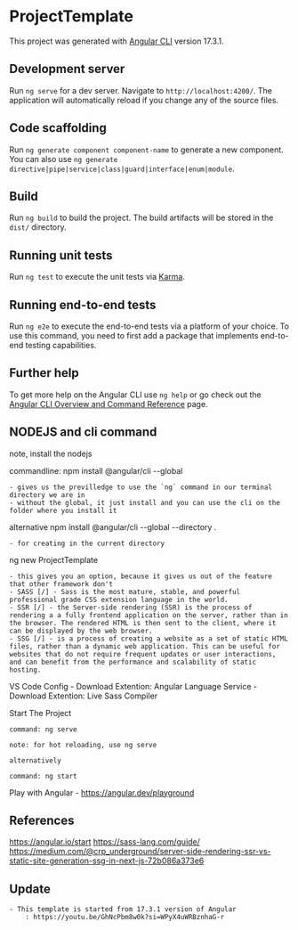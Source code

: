 # ProjectTemplate

This project was generated with [Angular CLI](https://github.com/angular/angular-cli) version 17.3.1.

## Development server

Run `ng serve` for a dev server. Navigate to `http://localhost:4200/`. The application will automatically reload if you change any of the source files.

## Code scaffolding

Run `ng generate component component-name` to generate a new component. You can also use `ng generate directive|pipe|service|class|guard|interface|enum|module`.

## Build

Run `ng build` to build the project. The build artifacts will be stored in the `dist/` directory.

## Running unit tests

Run `ng test` to execute the unit tests via [Karma](https://karma-runner.github.io).

## Running end-to-end tests

Run `ng e2e` to execute the end-to-end tests via a platform of your choice. To use this command, you need to first add a package that implements end-to-end testing capabilities.

## Further help

To get more help on the Angular CLI use `ng help` or go check out the [Angular CLI Overview and Command Reference](https://angular.io/cli) page.

## NODEJS and cli command

note, install the nodejs

commandline:
npm install @angular/cli --global

    - gives us the previlledge to use the `ng` command in our terminal directory we are in
    - without the global, it just install and you can use the cli on the folder where you install it

alternative
npm install @angular/cli --global --directory .

    - for creating in the current directory

ng new ProjectTemplate

    - this gives you an option, because it gives us out of the feature that other framework don't
    - SASS [/] - Sass is the most mature, stable, and powerful professional grade CSS extension language in the world.
    - SSR [/] - the Server-side rendering (SSR) is the process of rendering a a fully frontend application on the server, rather than in the browser. The rendered HTML is then sent to the client, where it can be displayed by the web browser.
    - SSG [/] - is a process of creating a website as a set of static HTML files, rather than a dynamic web application. This can be useful for websites that do not require frequent updates or user interactions, and can benefit from the performance and scalability of static hosting.

VS Code Config - Download Extention: Angular Language Service - Download Extention: Live Sass Compiler

Start The Project
    
    command: ng serve

    note: for hot reloading, use ng serve
    
    alternatively

    command: ng start

Play with Angular - https://angular.dev/playground

## References

https://angular.io/start
https://sass-lang.com/guide/
https://medium.com/@crp_underground/server-side-rendering-ssr-vs-static-site-generation-ssg-in-next-js-72b086a373e6

## Update
    - This template is started from 17.3.1 version of Angular
        : https://youtu.be/GhNcPbm8w0k?si=WPyX4uWRBznhaG-r
